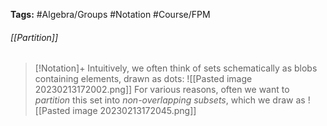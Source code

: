 **Tags:** #Algebra/Groups #Notation #Course/FPM 
###### [[Partition]]
> [!Notation]+
> Intuitively, we often think of sets schematically as blobs containing elements, drawn as dots:
> ![[Pasted image 20230213172002.png]]
> For various reasons, often we want to *partition* this set into *non-overlapping subsets*, which we draw as
> ![[Pasted image 20230213172045.png]]

